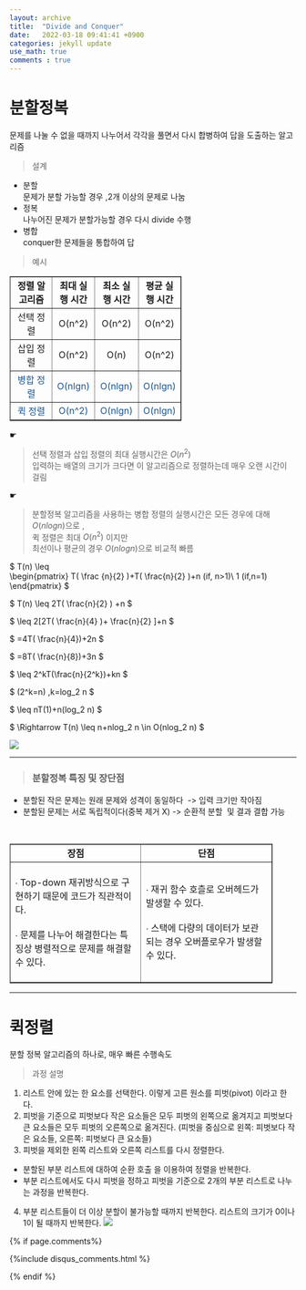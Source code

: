 ```yaml
---
layout: archive
title:  "Divide and Conquer"
date:   2022-03-18 09:41:41 +0900
categories: jekyll update
use_math: true
comments : true
---
```


# 분할정복  

문제를 나눌 수 없을 때까지 나누어서 각각을 풀면서 다시 합병하여 답을 도출하는 알고리즘

> 설계  

* 분할  
문제가 분할 가능할 경우 ,2개 이상의 문제로 나눔  
* 정복  
나누어진 문제가 분할가능할 경우 다시 divide 수행  
* 병합  
conquer한 문제들을 통합하여 답  

> 예시

<table style="border-collapse: collapse; width: 60%; " border="1" data-ke-align="alignLeft">
<tbody>
<tr style="height: 18px;">
<td style="width: 24.4813%; text-align: center; "><b>정렬 알고리즘</b></td>
<td style="width: 24.8963%; text-align: center; "><b>최대 실행 시간</b></td>
<td style="width: 25.5187%; text-align: center; "><b>최소 실행 시간</b></td>
<td style="width: 24.8963%; text-align: center;"><b>평균 실행 시간</b></td>
</tr>
<tr style="height: 17px;">
<td style="width: 24.4813%;  text-align: center;">선택 정렬</td>
<td style="width: 24.8963%; text-align: center;">O(n^2)</td>
<td style="width: 25.5187%;  text-align: center;">O(n^2)</td>
<td style="width: 24.8963%; text-align: center;">O(n^2)</td>
</tr>
<tr style="height: 17px;">
<td style="width: 24.4813%;  text-align: center;">삽입 정렬</td>
<td style="width: 24.8963%;  text-align: center;">O(n^2)</td>
<td style="width: 25.5187%; text-align: center;">O(n)</td>
<td style="width: 24.8963%; text-align: center;">O(n^2)</td>
</tr>
<tr style="height: 17px;">
<td style="width: 24.4813%;  text-align: center;"><span style="color: #1a5490;">병합 정렬</span></td>
<td style="width: 24.8963%; text-align: center;"><span style="color: #1a5490;">O(nlgn)</span></td>
<td style="width: 25.5187%;text-align: center;"><span style="color: #1a5490;">O(nlgn)</span></td>
<td style="width: 24.8963%;text-align: center;"><span style="color: #1a5490;">O(nlgn)</span></td>
</tr>
<tr style="height: 17px;">
<td style="width: 24.4813%; text-align: center;"><span style="color: #1a5490;">퀵 정렬</span></td>
<td style="width: 24.8963%;text-align: center;"><span style="color: #1a5490;">O(n^2)</span></td>
<td style="width: 25.5187%; text-align: center;"><span style="color: #1a5490;">O(nlgn)</span></td>
<td style="width: 24.8963%;  text-align: center;"><span style="color: #1a5490;">O(nlgn)</span></td>
</tr>
</tbody>
</table>

☛   
> 선택 정렬과 삽입 정렬의 최대 실행시간은 $O(n^2)$   
입력하는 배열의 크기가 크다면 이 알고리즘으로 정렬하는데 매우 오랜 시간이 걸림

 

☛  
> 분할정복 알고리즘을 사용하는 병합 정렬의 실행시간은 모든 경우에 대해 $O(nlogn)$으로 ,  
퀵 정렬은 최대 $O(n^2)$ 이지만  
최선이나 평균의 경우 $O(nlogn)$으로 비교적 빠름   


$ T(n) \leq  
\begin{pmatrix} 
T( \frac {n}{2} )+T( \frac{n}{2} )+n (if, n>1)\\
1 (if,n=1) 
\end{pmatrix} $  

$ T(n) \leq 2T( \frac{n}{2} ) +n  $


$  \leq 2[2T( \frac{n}{4} )+ \frac{n}{2} ]+n $

$ =4T( \frac{n}{4})+2n $ 

$ =8T( \frac{n}{8})+3n $  

$ \leq 2^kT(\frac{n}{2^k})+kn $

$ (2^k=n) ,k=log_2 n $

$ \leq nT(1)+n(log_2 n) $

$ \Rightarrow	T(n) \leq n+nlog_2 n \in O(nlog_2 n) $

![](https://img1.daumcdn.net/thumb/R1280x0/?scode=mtistory2&fname=https%3A%2F%2Fblog.kakaocdn.net%2Fdn%2F1jaZt%2Fbtrd1xZC9sT%2FBZy2RklFUqqUhS1AuCJxW1%2Fimg.png)  

---

> <h3 id="h1-2" data-ke-size="size23"><span style="color: #11111;"><b>분할정복 특징 및 장단점</b></span></h3>
<ul style="list-style-type: disc;" data-ke-list-type="disc">
<li>분할된 작은 문제는 원래 문제와 성격이 동일하다&nbsp; -&gt; 입력 크기만 작아짐</li>
<li>분할된 문제는 서로 독립적이다(중복 제거 X) -&gt; 순환적 분할&nbsp; 및 결과 결합 가능&nbsp;</li>
</ul>

<p data-ke-size="size16">&nbsp;</p>
<table style="border-collapse: collapse; width: 91.6465%; " border="1" data-ke-align="alignLeft">
<tbody>
<tr>
<td style="width: 50%;  text-align: center;"><b>장점</b></td>
<td style="width: 50%;  text-align: center;"><b>단점</b></td>
</tr>
<tr style="height: 17px;">
<td style="width: 50%; height: 17px;"><br />∙ Top-down 재귀방식으로 구현하기 때문에 코드가 직관적이다.<br /><br />∙ 문제를 나누어 해결한다는 특징상 병렬적으로 문제를 해결할 수 있다.<br /><br /></td>
<td style="width: 50%; height: 17px;">∙ 재귀 함수 호츨로 오버헤드가 발생할 수 있다.&nbsp;<br /><br />∙&nbsp;스택에 다량의 데이터가 보관되는 경우 오버플로우가 발생할 수 있다.</td>
</tr>
</tbody>
</table>  

---
  

# 퀵정렬  
분할 정복 알고리즘의 하나로, 매우 빠른 수행속도
> 과정 설명  

1. 리스트 안에 있는 한 요소를 선택한다. 이렇게 고른 원소를 피벗(pivot) 이라고 한다.
2. 피벗을 기준으로 피벗보다 작은 요소들은 모두 피벗의 왼쪽으로 옮겨지고 피벗보다 큰 요소들은 모두 피벗의 오른쪽으로 옮겨진다. (피벗을 중심으로 왼쪽: 피벗보다 작은 요소들, 오른쪽: 피벗보다 큰 요소들)
3. 피벗을 제외한 왼쪽 리스트와 오른쪽 리스트를 다시 정렬한다.
- 분할된 부분 리스트에 대하여 순환 호출 을 이용하여 정렬을 반복한다.
- 부분 리스트에서도 다시 피벗을 정하고 피벗을 기준으로 2개의 부분 리스트로 나누는 과정을 반복한다.
4. 부분 리스트들이 더 이상 분할이 불가능할 때까지 반복한다.
리스트의 크기가 0이나 1이 될 때까지 반복한다.
![](https://dudri63.github.io/image/algo6-2.png)

{% if page.comments%}

{%include disqus_comments.html %}
	
{% endif %}  